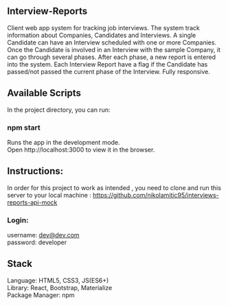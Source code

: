 ## Interview-Reports

Client web app system for tracking job interviews. The system track information about Companies, Candidates and Interviews.
A single Candidate can have an Interview scheduled with one or more Companies. Once the Candidate is involved in an Interview with the sample Company, it can go through several phases. After each phase, a new report is entered into the system.
Each Interview Report have a flag if the Candidate has passed/not passed the current phase of the Interview. Fully responsive.

## Available Scripts

In the project directory, you can run: <br/>

### npm start

Runs the app in the development mode. <br/>
Open http://localhost:3000 to view it in the browser.

## Instructions:

In order for this project to work as intended , you need to clone and run this server to your local machine : https://github.com/nikolamitic95/interviews-reports-api-mock 

### Login: 
username: dev@dev.com <br />
password: developer

## Stack

Language: HTML5, CSS3, JS(ES6+) <br />
Library: React, Bootstrap, Materialize <br />
Package Manager: npm
